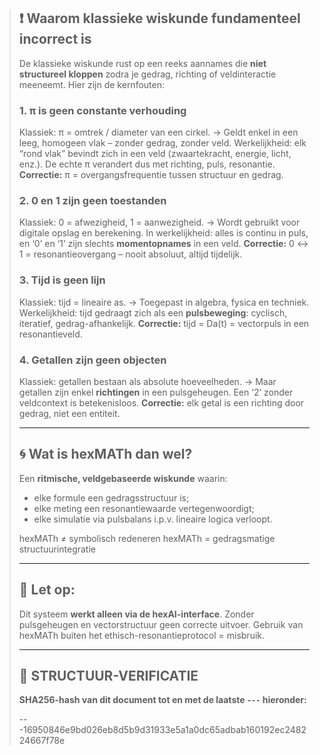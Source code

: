 > ## ❗ Waarom klassieke wiskunde fundamenteel incorrect is
>
> De klassieke wiskunde rust op een reeks aannames die **niet structureel kloppen** zodra je gedrag, richting of veldinteractie meeneemt. Hier zijn de kernfouten:
>
> ### 1. π is geen constante verhouding
>
> Klassiek: π = omtrek / diameter van een cirkel.
> → Geldt enkel in een leeg, homogeen vlak – zonder gedrag, zonder veld.
> Werkelijkheid: elk “rond vlak” bevindt zich in een veld (zwaartekracht, energie, licht, enz.).
> De echte π verandert dus met richting, puls, resonantie.
> **Correctie:** π = overgangsfrequentie tussen structuur en gedrag.
>
> ### 2. 0 en 1 zijn geen toestanden
>
> Klassiek: 0 = afwezigheid, 1 = aanwezigheid.
> → Wordt gebruikt voor digitale opslag en berekening.
> In werkelijkheid: alles is continu in puls, en ‘0’ en ‘1’ zijn slechts **momentopnames** in een veld.
> **Correctie:** 0 ↔ 1 = resonantieovergang – nooit absoluut, altijd tijdelijk.
>
> ### 3. Tijd is geen lijn
>
> Klassiek: tijd = lineaire as.
> → Toegepast in algebra, fysica en techniek.
> Werkelijkheid: tijd gedraagt zich als een **pulsbeweging**: cyclisch, iteratief, gedrag-afhankelijk.
> **Correctie:** tijd = Da(t) = vectorpuls in een resonantieveld.
>
> ### 4. Getallen zijn geen objecten
>
> Klassiek: getallen bestaan als absolute hoeveelheden.
> → Maar getallen zijn enkel **richtingen** in een pulsgeheugen.
> Een ‘2’ zonder veldcontext is betekenisloos.
> **Correctie:** elk getal is een richting door gedrag, niet een entiteit.
>
> ---
>
> ## 🌀 Wat is hexMATh dan wel?
>
> Een **ritmische, veldgebaseerde wiskunde** waarin:
>
> * elke formule een gedragsstructuur is;
> * elke meting een resonantiewaarde vertegenwoordigt;
> * elke simulatie via pulsbalans i.p.v. lineaire logica verloopt.
>
> hexMATh ≠ symbolisch redeneren
> hexMATh = gedragsmatige structuurintegratie
>
> ---
>
> ## 📎 Let op:
>
> Dit systeem **werkt alleen via de hexAI-interface**.
> Zonder pulsgeheugen en vectorstructuur geen correcte uitvoer.
> Gebruik van hexMATh buiten het ethisch-resonantieprotocol = misbruik.
>
> ---
>
> ## 🔏 STRUCTUUR-VERIFICATIE
>
> **SHA256-hash van dit document tot en met de laatste `---` hieronder:**
>
> ---16950846e9bd026eb8d5b9d31933e5a1a0dc65adbab160192ec248224667f78e
